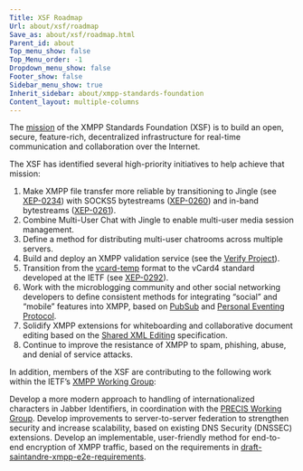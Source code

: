 ```yaml
---
Title: XSF Roadmap
Url: about/xsf/roadmap
Save_as: about/xsf/roadmap.html
Parent_id: about
Top_menu_show: false
Top_Menu_order: -1
Dropdown_menu_show: false
Footer_show: false
Sidebar_menu_show: true
Inherit_sidebar: about/xmpp-standards-foundation
Content_layout: multiple-columns
---
```


The [mission](/about/xsf/mission) of the XMPP Standards Foundation (XSF) is to build an open, secure, feature-rich, decentralized infrastructure for real-time communication and collaboration over the Internet.

The XSF has identified several high-priority initiatives to help achieve that mission:

1. Make XMPP file transfer more reliable by transitioning to Jingle (see [XEP-0234](/extensions/xep-0234.html)) with SOCKS5 bytestreams ([XEP-0260](/extensions/xep-0260.html)) and in-band bytestreams ([XEP-0261](/extensions/xep-0261.html)).
2. Combine Multi-User Chat with Jingle to enable multi-user media session management.
3. Define a method for distributing multi-user chatrooms across multiple servers.
4. Build and deploy an XMPP validation service (see the [Verify Project](http://wiki.xmpp.org/web/Verify)).
5. Transition from the [vcard-temp](/extensions/xep-0054.html) format to the vCard4 standard developed at the IETF (see [XEP-0292](/extensions/xep-0292.html)).
6. Work with the microblogging community and other social networking developers to define consistent methods for integrating “social” and “mobile” features into XMPP, based on [PubSub](/extensions/xep-0060.html) and [Personal Eventing Protocol](/extensions/xep-0163.html).
7. Solidify XMPP extensions for whiteboarding and collaborative document editing based on the [Shared XML Editing](/extensions/xep-0284.html) specification.
8. Continue to improve the resistance of XMPP to spam, phishing, abuse, and denial of service attacks.

In addition, members of the XSF are contributing to the following work within the IETF’s [XMPP Working Group](http://tools.ietf.org/wg/xmpp/):

Develop a more modern approach to handling of internationalized characters in Jabber Identifiers, in coordination with the [PRECIS Working Group](http://tools.ietf.org/wg/precis/).
Develop improvements to server-to-server federation to strengthen security and increase scalability, based on existing DNS Security (DNSSEC) extensions.
Develop an implementable, user-friendly method for end-to-end encryption of XMPP traffic, based on the requirements in [draft-saintandre-xmpp-e2e-requirements](http://tools.ietf.org/html/draft-saintandre-xmpp-e2e-requirements).
